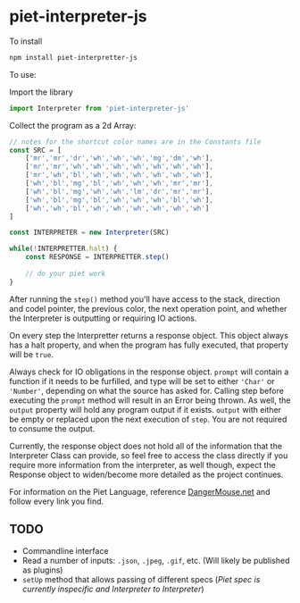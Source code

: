 # piet-interpreter-js

To install

```bash
npm install piet-interpretter-js
```

To use:

Import the library

```javascript
import Interpreter from 'piet-interpreter-js'
```

Collect the program as a 2d Array:
```javascript
// notes for the shortcut color names are in the Constants file
const SRC = [
    ['mr','mr','dr','wh','wh','wh','mg','dm','wh'],
    ['mr','mr','wh','wh','wh','wh','wh','wh','wh'],
    ['mr','wh','bl','wh','wh','wh','wh','wh','wh'],
    ['wh','bl','mg','bl','wh','wh','wh','mr','mr'],
    ['wh','bl','mg','wh','wh','lm','dr','mr','mr'],
    ['wh','bl','mg','bl','wh','wh','wh','bl','wh'],
    ['wh','wh','bl','wh','wh','wh','wh','wh','wh']
]

const INTERPRETER = new Interpreter(SRC)

while(!INTERPRETTER.halt) {
    const RESPONSE = INTERPRETTER.step()
    
    // do your piet work
}
```

After running the `step()` method you'll have access to the stack, direction and codel pointer, the previous color, the next operation point, and whether the Interpreter is outputting or requiring IO actions.

On every step the Interpretter returns a response object. This object always has a halt property, and when the program has fully executed, that property will be `true`.

Always check for IO obligations in the response object. `prompt` will contain a function if it needs to be furfilled, and type will be set to either `'Char'` or `'Number'`, depending on what the source has asked for. Calling step before executing the `prompt` method will result in an Error being thrown. As well, the `output` property will hold any program output if it exists. `output` with either be empty or replaced upon the next execution of `step`. You are not required to consume the output. 

Currently, the response object does not hold all of the information that the Interpreter Class can provide, so feel free to access the class directly if you require more information from the interpreter, as well though, expect the Response object to widen/become more detailed as the project continues.

For information on the Piet Language, reference [DangerMouse.net](http://www.dangermouse.net/esoteric/piet.html) and follow every link you find.

## TODO

* Commandline interface
* Read a number of inputs: `.json`, `.jpeg`, `.gif`, etc. (Will likely be published as plugins)
* `setUp` method that allows passing of different specs (*Piet spec is currently inspecific and Interpreter to Interpreter*)
